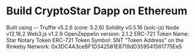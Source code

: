 # Build CryptoStar Dapp on Ethereum

Built using --
Truffle v5.2.6 (core: 5.2.6)
Solidity v0.5.16 (solc-js)
Node v12.16.2
Web3.js v1.2.9
OpenZeppelin version: 2.1.2
ERC-721 Token Name: Star Notary Token
ERC-721 Token Symbol: SNT 
“Token Address” on the Rinkeby Network: 0x3DC4A3ceBF1D342581E8719dD359541561775Ee5
